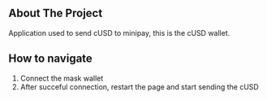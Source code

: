 ## About The Project
Application used to send cUSD to minipay, this is the cUSD wallet.

## How to navigate
1. Connect the mask wallet
2. After succeful connection, restart the page and start sending the cUSD
